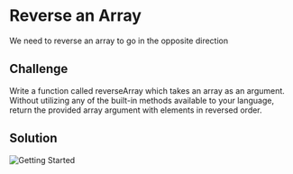 # Reverse an Array
We need to reverse an array to go in the opposite direction

## Challenge
Write a function called reverseArray which takes an array as an argument. Without utilizing any of the built-in methods available to your language, return the provided array argument with elements in reversed order.

## Solution
![Getting Started](../assets/array_reverse.jpg)
